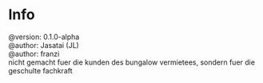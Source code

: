 # Info
@version: 0.1.0-alpha <br>
@author: Jasatai (JL) <br>
@author: franzi <br>
nicht gemacht fuer die kunden des bungalow vermietees, sondern fuer die geschulte fachkraft
